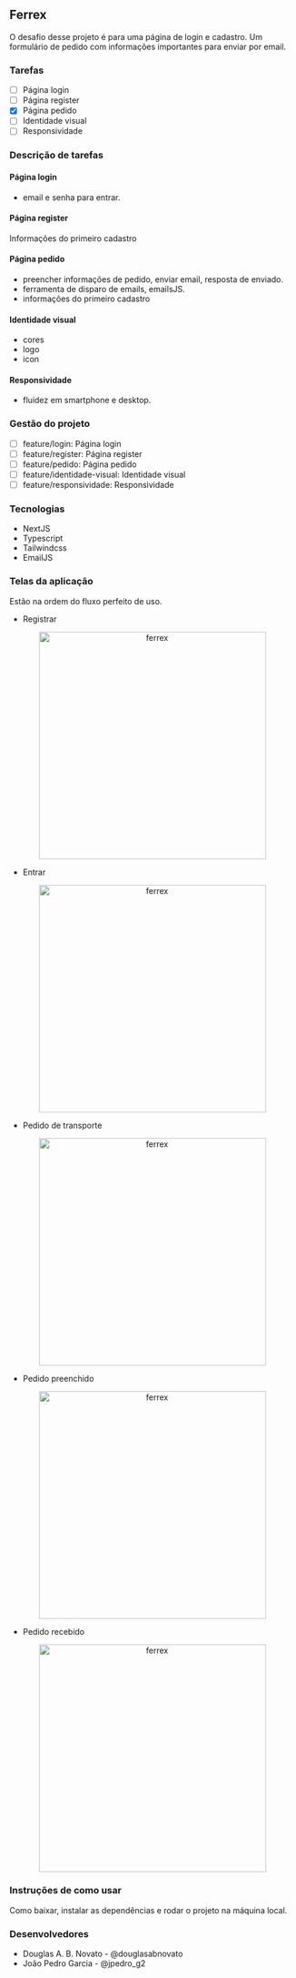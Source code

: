 ## Ferrex 

O desafio desse projeto é para uma página de login e cadastro.
Um formulário de pedido com informações importantes para enviar por email.

### Tarefas

- [ ] Página login
- [ ] Página register
- [x] Página pedido
- [ ] Identidade visual
- [ ] Responsividade
  
### Descrição de tarefas

#### Página login

- email e senha para entrar.

#### Página register

Informações do primeiro cadastro

#### Página pedido

- preencher informações de pedido, enviar email, resposta de enviado.
- ferramenta de disparo de emails, emailsJS.
- informações do primeiro cadastro

#### Identidade visual

- cores
- logo
- icon

#### Responsividade

- fluidez em smartphone e desktop.

### Gestão do projeto

- [ ] feature/login: Página login
- [ ] feature/register: Página register
- [ ] feature/pedido: Página pedido
- [ ] feature/identidade-visual: Identidade visual
- [ ] feature/responsividade: Responsividade

### Tecnologias

- NextJS
- Typescript
- Tailwindcss
- EmailJS


### Telas da aplicação
Estão na ordem do fluxo perfeito de uso.

- Registrar
<p align="center" style="display: flex; align-items: flex-start; justify-content: center;">
  <img alt="ferrex" title="#ferrex" src="./.github/ferrex-1.jpg" width="400px"> 
</p> 

- Entrar 
<p align="center" style="display: flex; align-items: flex-start; justify-content: center;">
  <img alt="ferrex" title="#ferrex" src="./.github/ferrex-2.jpg" width="400px"> 
</p>  

- Pedido de transporte
<p align="center" style="display: flex; align-items: flex-start; justify-content: center;">
  <img alt="ferrex" title="#ferrex" src="./.github/ferrex-3.jpg" width="400px"> 
</p>  

- Pedido preenchido
<p align="center" style="display: flex; align-items: flex-start; justify-content: center;">
  <img alt="ferrex" title="#ferrex" src="./.github/ferrex-4.jpg" width="400px"> 
</p>

- Pedido recebido  
<p align="center" style="display: flex; align-items: flex-start; justify-content: center;">
  <img alt="ferrex" title="#ferrex" src="./.github/ferrex-5.jpg" width="400px"> 
</p>  

### Instruções de como usar

Como baixar, instalar as dependências e rodar o projeto na máquina local.

### Desenvolvedores

- Douglas A. B. Novato - @douglasabnovato
- João Pedro Garcia - @jpedro_g2